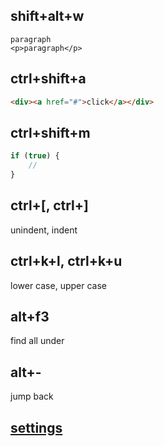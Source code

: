 ## shift+alt+w
```
paragraph
<p>paragraph</p>
```

## ctrl+shift+a
```html
<div><a href="#">click</a></div>
```

## ctrl+shift+m
```js
if (true) {
    //
}
```

## ctrl+[, ctrl+]
unindent, indent

## ctrl+k+l, ctrl+k+u
lower case, upper case

## alt+f3
find all under

## alt+-
jump back

## [settings](settings)
